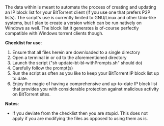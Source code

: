 The data within is meant to automate the process of creating and updating an IP block list for your BitTorrent client (if you use one that prefers P2P lists). The script's use is currently limited to GNU/Linux and other Unix-like systems, but I plan to create a version which can be run natively on Windows as well. The block list it generates is of-course perfectly compatible with Windows torrent clients though.


**Checklist for use**:
1. Ensure that all files herein are downloaded to a single directory
2. Open a terminal in or cd to the aforementioned directory
3. Launch the script ("sh update-bt-bl-withPrompts.sh" should do)
4. Carefully follow the prompt(s)
5. Run the script as often as you like to keep your BitTorrent IP block list up to date.
6. Enjoy the magic of having a comprehensive and up-to-date IP block list that provides you with considerable protection against malicious activity on BitTorrent sites.


**Notes**:
- If you deviate from the checklist then you are stupid. This does not apply if you are modifying the files as opposed to using them as is.
